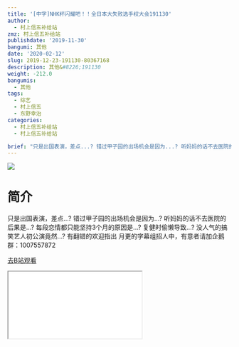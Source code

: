 ```yaml
---
title: '[中字]NHK杯闪耀吧！！全日本大失败选手权大会191130'
author:
  - 村上信五补给站
zmz: 村上信五补给站
publishdate: '2019-11-30'
bangumi: 其他
date: '2020-02-12'
slug: 2019-12-23-191130-80367168
description: 其他&#8226;191130
weight: -212.0
bangumis:
  - 其他
tags:
  - 综艺
  - 村上信五
  - 东野幸治
categories:
  - 村上信五补给站
  - 村上信五补给站

brief: "只是出国表演，差点...? 错过甲子园的出场机会是因为...? 听妈妈的话不去医院的后果是...? 每段恋情都只能坚持3个月的原因是...? 复健时偷懒导致...? 没人气的搞笑艺人初公演竟然...? 有翻错的欢迎指出 月更的字幕组招人中，有意者请加企鹅群：1007557872"
---
```

![](https://raw.githubusercontent.com/tcgriffith/owaraisite/master/static/tmpimg/e852bd66f8b176855352e86c5e0f016de2e1c705.jpg.480.jpg)
# 简介  
只是出国表演，差点...?
错过甲子园的出场机会是因为...?
听妈妈的话不去医院的后果是...?
每段恋情都只能坚持3个月的原因是...?
复健时偷懒导致...?
没人气的搞笑艺人初公演竟然...?
有翻错的欢迎指出
月更的字幕组招人中，有意者请加企鹅群：1007557872  

[去B站观看](https://www.bilibili.com/video/av80367168/)
<div class ="resp-container"><iframe class="testiframe" src="//player.bilibili.com/player.html?aid=80367168"", scrolling="no", allowfullscreen="true" > </iframe></div> 
